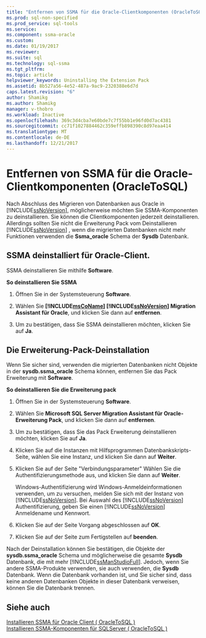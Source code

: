 ```yaml
---
title: "Entfernen von SSMA für die Oracle-Clientkomponenten (OracleToSQL) | Microsoft Docs"
ms.prod: sql-non-specified
ms.prod_service: sql-tools
ms.service: 
ms.component: ssma-oracle
ms.custom: 
ms.date: 01/19/2017
ms.reviewer: 
ms.suite: sql
ms.technology: sql-ssma
ms.tgt_pltfrm: 
ms.topic: article
helpviewer_keywords: Uninstalling the Extension Pack
ms.assetid: 8b527a56-4e52-487a-9ac9-2320388e6d7d
caps.latest.revision: "6"
author: Shamikg
ms.author: Shamikg
manager: v-thobro
ms.workload: Inactive
ms.openlocfilehash: 369c3d4cba7e60bde7c7f55bb1e96fd0d7ac4381
ms.sourcegitcommit: cc71f1027884462c359effb898390c8d97eaa414
ms.translationtype: MT
ms.contentlocale: de-DE
ms.lasthandoff: 12/21/2017
---
```

# <a name="removing-ssma--for-oracle-components-oracletosql"></a>Entfernen von SSMA für die Oracle-Clientkomponenten (OracleToSQL)
Nach Abschluss des Migrieren von Datenbanken aus Oracle in [!INCLUDE[ssNoVersion](../../includes/ssnoversion_md.md)], möglicherweise möchten Sie SSMA-Komponenten zu deinstallieren. Sie können die Clientkomponenten jederzeit deinstallieren. Allerdings sollten Sie nicht die Erweiterung Pack vom Deinstallieren [!INCLUDE[ssNoVersion](../../includes/ssnoversion_md.md)] , wenn die migrierten Datenbanken nicht mehr Funktionen verwenden die **Ssma_oracle** Schema der **Sysdb** Datenbank.  
  
## <a name="uninstalling-the-ssma-for-oracle-client"></a>SSMA deinstalliert für Oracle-Client.  
SSMA deinstallieren Sie mithilfe **Software**.  
  
**So deinstallieren Sie SSMA**  
  
1.  Öffnen Sie in der Systemsteuerung **Software**.  
  
2.  Wählen Sie  **[!INCLUDE[msCoName](../../includes/msconame_md.md)] [!INCLUDE[ssNoVersion](../../includes/ssnoversion_md.md)] Migration Assistant für Oracle**, und klicken Sie dann auf **entfernen**.  
  
3.  Um zu bestätigen, dass Sie SSMA deinstallieren möchten, klicken Sie auf **Ja**.  
  
## <a name="uninstalling-the-extension-pack"></a>Die Erweiterung-Pack-Deinstallation  
Wenn Sie sicher sind, verwenden die migrierten Datenbanken nicht Objekte in der **sysdb.ssma_oracle** Schema können, entfernen Sie das Pack Erweiterung mit **Software**.  
  
**So deinstallieren Sie die Erweiterung pack**  
  
1.  Öffnen Sie in der Systemsteuerung **Software**.  
  
2.  Wählen Sie **Microsoft SQL Server Migration Assistant für Oracle-Erweiterung Pack**, und klicken Sie dann auf **entfernen**.  
  
3.  Um zu bestätigen, dass Sie das Pack Erweiterung deinstallieren möchten, klicken Sie auf **Ja**.  
  
4.  Klicken Sie auf die Instanzen mit Hilfsprogrammen Datenbankskripts-Seite, wählen Sie eine Instanz, und klicken Sie dann auf **Weiter**.  
  
5.  Klicken Sie auf der Seite "Verbindungsparameter" Wählen Sie die Authentifizierungsmethode aus, und klicken Sie dann auf **Weiter**.  
  
    Windows-Authentifizierung wird Windows-Anmeldeinformationen verwenden, um zu versuchen, melden Sie sich mit der Instanz von [!INCLUDE[ssNoVersion](../../includes/ssnoversion_md.md)]. Bei Auswahl des [!INCLUDE[ssNoVersion](../../includes/ssnoversion_md.md)] Authentifizierung, geben Sie einen [!INCLUDE[ssNoVersion](../../includes/ssnoversion_md.md)] Anmeldename und Kennwort.  
  
6.  Klicken Sie auf der Seite Vorgang abgeschlossen auf **OK**.  
  
7.  Klicken Sie auf der Seite zum Fertigstellen auf **beenden**.  
  
Nach der Deinstallation können Sie bestätigen, die Objekte der **sysdb.ssma_oracle** Schema und möglicherweise die gesamte **Sysdb** Datenbank, die mit mehr [!INCLUDE[ssManStudioFull](../../includes/ssmanstudiofull_md.md)]. Jedoch, wenn Sie andere SSMA-Produkte verwenden, sie auch verwenden, die **Sysdb** Datenbank. Wenn die Datenbank vorhanden ist, und Sie sicher sind, dass keine anderen Datenbanken Objekte in dieser Datenbank verweisen, können Sie die Datenbank trennen.  
  
## <a name="see-also"></a>Siehe auch  
[Installieren SSMA für Oracle Client &#40; OracleToSQL &#41;](../../ssma/oracle/installing-ssma-for-oracle-client-oracletosql.md)  
[Installieren SSMA-Komponenten für SQLServer &#40; OracleToSQL &#41;](../../ssma/oracle/installing-ssma-components-on-sql-server-oracletosql.md)  
  
